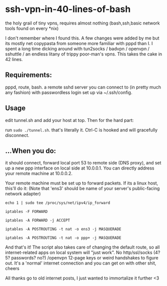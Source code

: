 # ssh-vpn-in-40-lines-of-bash
the holy grail of tiny vpns, requires almost nothing (bash,ssh,basic network tools found on every *nix)


I don't remember where I found this. A few changes were added by me but its mostly net copypasta from someone more familiar with pppd than I.  I spent a long time dicking around with tun2socks / badvpn / openvpn / sshuttle / an endless litany of trippy poor-man's vpns.  This takes the cake in 42 lines.

## Requirements:
pppd, route, bash. a remote sshd server you can connect to (in pretty much any fashion) with passwordless login set up via ~/.ssh/config.
## Usage
edit tunnel.sh and add your host at top. Then for the hard part:

run `sudo ./tunnel.sh`. that's literally it. Ctrl-C is hooked and will gracefully disconnect.

## ...When you do:
it should connect, forward local port 53 to remote side (DNS proxy), and set up a new ppp interface on local side at 10.0.0.1.  You can directly address your remote machine at 10.0.0.2.  

Your remote machine must be set up to forward packets.  If its a linux host, this'll do it:
(Note that 'ens3' should be name of your server's public-facing network adapter)

`echo 1 | sudo tee /proc/sys/net/ipv4/ip_forward`

`iptables -F FORWARD`

`iptables -A FORWARD -j ACCEPT`

`iptables -A POSTROUTING -t nat -o ens3 -j MASQUERADE`

`iptables -A POSTROUTING -t nat -o ppp+ -j MASQUERADE`

And that's it! The script also takes care of changing the default route, so all internet-related apps on local system will "just work".  No http/ssl/socks (4? 5? passwords? no?) /openvpn 12-page keys or weird handshakes to figure out. It's a 'normal' internet connection and you can get on with other shit, cheers

All thanks go to old internet posts, I just wanted to immortalize it further <3
